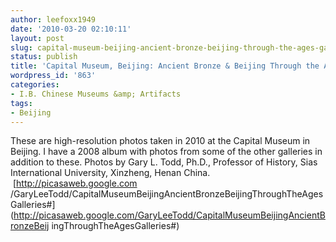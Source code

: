 ```yaml
---
author: leefoxx1949
date: '2010-03-20 02:10:11'
layout: post
slug: capital-museum-beijing-ancient-bronze-beijing-through-the-ages-galleries
status: publish
title: 'Capital Museum, Beijing: Ancient Bronze & Beijing Through the Ages galleries'
wordpress_id: '863'
categories:
- I.B. Chinese Museums &amp; Artifacts
tags:
- Beijing
---
```


These are high-resolution photos taken in 2010 at the Capital Museum in
Beijing. I have a 2008 album with photos from some of the other galleries in
addition to these. Photos by Gary L. Todd, Ph.D., Professor of History, Sias
International University, Xinzheng, Henan China.  [http://picasaweb.google.com
/GaryLeeTodd/CapitalMuseumBeijingAncientBronzeBeijingThroughTheAgesGalleries#]
(http://picasaweb.google.com/GaryLeeTodd/CapitalMuseumBeijingAncientBronzeBeij
ingThroughTheAgesGalleries#)

